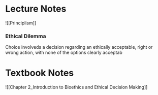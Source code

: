 # Lecture Notes
![[Principlism]]
### Ethical Dilemma
Choice involveds a decision regarding an ethically acceptable, right or wrong action, with none of the options clearly acceptab
# Textbook Notes
![[Chapter 2_Introduction to Bioethics and Ethical Decision Making]]